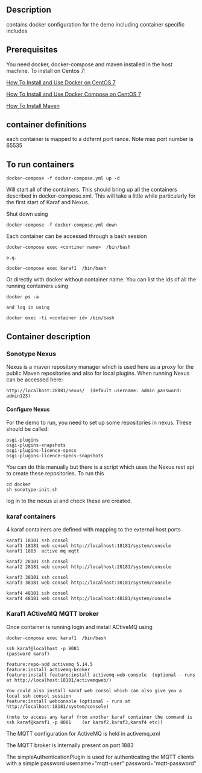 ## Description
contains docker configuration for the demo including container specific includes

## Prerequisites
You need docker, docker-compose and maven installed in the host machine. To install on Centos 7:

[How To Install and Use Docker on CentOS 7](https://www.digitalocean.com/community/tutorials/how-to-install-and-use-docker-on-centos-7)

[How To Install and Use Docker Compose on CentOS 7 ](https://www.digitalocean.com/community/tutorials/how-to-install-and-use-docker-compose-on-centos-7 )

[How To Install Maven ](https://maven.apache.org/install.html )

## container definitions
each container is mapped to a ddfernt port rance. Note max port number is 65535

## To run containers
```
docker-compose -f docker-compose.yml up -d
```
Will start all of the containers. 
This should bring up all the containers described in docker-compose.xml. 
This will take a little while particularly for the first start of Karaf and Nexus. 

Shut down using
```
docker-compose -f docker-compose.yml down
```
Each container can be accessed through a bash session 
```
docker-compose exec <continer name>  /bin/bash

e.g.

docker-compose exec karaf1  /bin/bash
```
Or directly with docker without container name. You can list the ids of all the running containers using 
```
docker ps -a

and log in using

docker exec -ti <container id> /bin/bash
```
## Container description

### Sonotype Nexus

Nexus is a maven repository manager which is used here as a proxy for the public Maven repositories and also for local plugins.
When running Nexus can be accessed here:

```
http://localhost:28081/nexus/  (default username: admin password: admin123)
```


#### Configure Nexus
For the demo to run, you need to set up some repositories in nexus. These should be called:
```
osgi-plugins
osgi-plugins-snapshots
osgi-plugins-licence-specs
osgi-plugins-licence-specs-snapshots
```
You can do this manually but there is a script which uses the Nexus rest api to create these repositories. 
To run this
```
cd docker
sh sonotype-init.sh

```
log in to the nexus ui and check these are created. 

### karaf containers
4 karaf containers are defined with mapping to the external host ports
```
karaf1 18101 ssh consol
karaf1 18181 web consol http://localhost:18181/system/console
karaf1 1883  active mq mqtt

karaf2 28101 ssh consol
karaf2 28181 web consol http://localhost:28181/system/console

karaf3 38101 ssh consol
karaf3 38181 web consol http://localhost:38181/system/console

karaf4 48101 ssh consol
karaf4 48181 web consol http://localhost:48181/system/console
```

### Karaf1 ACtiveMQ MQTT broker
Once container is running login and install ACtiveMQ using
```
docker-compose exec karaf1  /bin/bash

ssh karaf@localhost -p 8081
(password karaf)

feature:repo-add activemq 5.14.5
feature:install activemq-broker
feature:install feature:install activemq-web-console  (optional - runs at http://localhost:18181/activemqweb/)

You could also install karaf web consol which can also give you a local ssh consol session
feature:install webconsole (optional - runs at http://localhost:18181/system/console)

(note to access any karaf from another karaf container the command is ssh karaf@karaf1 -p 8081    (or karaf2,karaf3,karaf4 etc))

```

The MQTT configuration for ActiveMQ is held in activemq.xml

The MQTT broker is internally present on port 1883

The simpleAuthenticationPlugin is used for authenticating the MQTT clients with a simple password
username="mqtt-user" password="mqtt-password"

